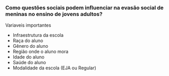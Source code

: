 ### Como questões sociais podem influenciar na evasão social de meninas no ensino de jovens adultos?


Variaveis importantes 

* Infraestrutura da escola
* Raça do aluno
* Gênero do aluno
* Região onde o aluno mora
* Idade do aluno
* Saúde do aluno
* Modalidade da escola (EJA ou Regular)